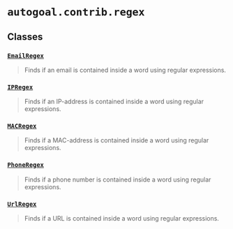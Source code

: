 # `autogoal.contrib.regex`

## Classes

### [`EmailRegex`](../autogoal.contrib.regex.EmailRegex)
> Finds if an email is contained inside a word using regular expressions.

### [`IPRegex`](../autogoal.contrib.regex.IPRegex)
> Finds if an IP-address is contained inside a word using regular expressions.

### [`MACRegex`](../autogoal.contrib.regex.MACRegex)
> Finds if a MAC-address is contained inside a word using regular expressions.

### [`PhoneRegex`](../autogoal.contrib.regex.PhoneRegex)
> Finds if a phone number is contained inside a word using regular expressions.

### [`UrlRegex`](../autogoal.contrib.regex.UrlRegex)
> Finds if a URL is contained inside a word using regular expressions.

